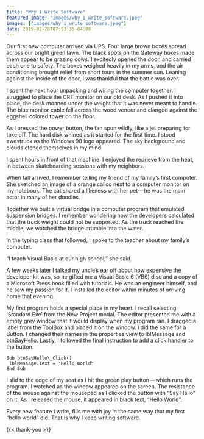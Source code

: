 ```yaml
---
title: "Why I Write Software"
featured_image: "images/why_i_write_software.jpeg"
images: ["images/why_i_write_software.jpeg"]
date: 2019-02-28T07:53:35-04:00
---
```


Our first new computer arrived via UPS. Four large brown boxes spread across our bright green lawn. The black spots on the Gateway boxes made them appear to be grazing cows. I excitedly opened the door, and carried each one to safety. The boxes weighed heavily in my arms, and the air conditioning brought relief from short tours in the summer sun. Leaning against the inside of the door, I was thankful that the battle was over.

I spent the next hour unpacking and wiring the computer together. I struggled to place the CRT monitor on our old desk. As I pushed it into place, the desk moaned under the weight that it was never meant to handle. The blue monitor cable fell across the wood veneer and clanged against the eggshell colored tower on the floor.

As I pressed the power button, the fan spun wildly, like a jet preparing for take off. The hard disk whined as it started for the first time. I stood awestruck as the Windows 98 logo appeared. The sky background and clouds etched themselves in my mind.

I spent hours in front of that machine. I enjoyed the reprieve from the heat, in between skateboarding sessions with my neighbors.

When fall arrived, I remember telling my friend of my family’s first computer. She sketched an image of a orange calico next to a computer monitor on my notebook. The cat shared a likeness with her pet — he was the main actor in many of her doodles.

Together we built a virtual bridge in a computer program that emulated suspension bridges. I remember wondering how the developers calculated that the truck weight could not be supported. As the truck reached the middle, we watched the bridge crumble into the water.

In the typing class that followed, I spoke to the teacher about my family’s computer.

“I teach Visual Basic at our high school,” she said.

A few weeks later I talked my uncle’s ear off about how expensive the developer kit was, so he gifted me a Visual Basic 6 (VB6) disc and a copy of a Microsoft Press book filled with tutorials. He was an engineer himself, and he saw my passion for it. I installed the editor within minutes of arriving home that evening.

My first program holds a special place in my heart. I recall selecting ‘Standard Exe’ from the New Project modal. The editor presented me with a empty grey window that it would display when my program ran. I dragged a label from the ToolBox and placed it on the window. I did the same for a Button. I changed their names in the properties view to lblMessage and btnSayHello. Lastly, I followed the final instruction to add a click handler to the button.

```
Sub btnSayHello\_Click()
 lblMessage.Text = "Hello World"
End Sub
```

I slid to the edge of my seat as I hit the green play button — which runs the program. I watched as the window appeared on the screen. The resistance of the mouse against the mousepad as I clicked the button with “Say Hello” on it. As I released the mouse, it appeared in black text, “Hello World”.

Every new feature I write, fills me with joy in the same way that my first “hello world” did. That is why I keep writing software.

{{< thank-you >}}
